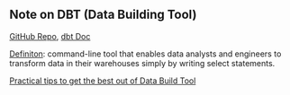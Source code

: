 ## Note on DBT (Data Building Tool)

[GitHub Repo](https://github.com/dbt-labs/dbt-core), [dbt Doc](https://docs.getdbt.com/docs/introduction)

[Definiton](https://medium.com/the-telegraph-engineering/dbt-a-new-way-to-handle-data-transformation-at-the-telegraph-868ce3964eb4): command-line tool that enables data analysts and engineers to transform data in their warehouses simply by writing select statements.

[Practical tips to get the best out of Data Build Tool](https://medium.com/photobox-technology-product-and-design/practical-tips-to-get-the-best-out-of-data-building-tool-dbt-part-1-8cfa21ef97c5)
